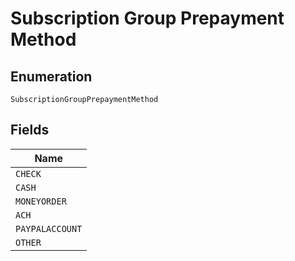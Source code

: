 
# Subscription Group Prepayment Method

## Enumeration

`SubscriptionGroupPrepaymentMethod`

## Fields

| Name |
|  --- |
| `CHECK` |
| `CASH` |
| `MONEYORDER` |
| `ACH` |
| `PAYPALACCOUNT` |
| `OTHER` |

